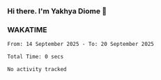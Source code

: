 ### Hi there. I'm Yakhya Diome 👋

### WAKATIME
<!--START_SECTION:waka-->

```txt
From: 14 September 2025 - To: 20 September 2025

Total Time: 0 secs

No activity tracked
```

<!--END_SECTION:waka-->
